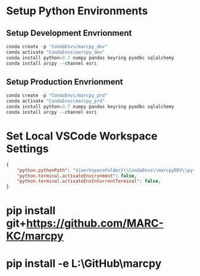 

# Setup Python Environments

## Setup Development Envrionment
```powershell
conda create -p "CondaEnvs/marcpy_dev"
conda activate "CondaEnvs\marcpy_dev"
conda install python=3.7 numpy pandas keyring pyodbc sqlalchemy
conda install arcpy --channel esri
```

## Setup Production Envrionment
```powershell
conda create -p "CondaEnvs/marcpy_prd"
conda activate "CondaEnvs\marcpy_prd"
conda install python=3.7 numpy pandas keyring pyodbc sqlalchemy
conda install arcpy --channel esri
```


# Set Local VSCode Workspace Settings
```json
{
    "python.pythonPath": "${workspaceFolder}\\CondaEnvs\\marcpyDEV\\python.exe",
    "python.terminal.activateEnvironment": false,
    "python.terminal.activateEnvInCurrentTerminal": false,
}
```


# pip install git+https://github.com/MARC-KC/marcpy
# pip install -e L:\GitHub\marcpy